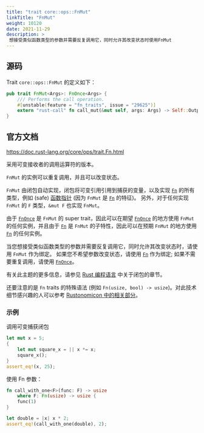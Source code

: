 ```yaml
---
title: "trait core::ops::FnMut"
linkTitle: "FnMut"
weight: 10120
date: 2021-11-29
description: >
 想接受类似函数类型的参数并需要反复调用它，同时允许其改变状态时使用FnMut
---
```




## 源码

Trait `core::ops::FnMut` 的定义如下：

```rust
pub trait FnMut<Args>: FnOnce<Args> {
    /// Performs the call operation.
    #[unstable(feature = "fn_traits", issue = "29625")]
    extern "rust-call" fn call_mut(&mut self, args: Args) -> Self::Output;
}
```

## 官方文档

https://doc.rust-lang.org/core/ops/trait.Fn.html

采用可变接收者的调用运算符的版本。

`FnMut` 的实例可以重复调用，并且可以改变状态。

`FnMut` 由闭包自动实现，闭包将可变引用引用到捕获的变量，以及实现 [`Fn`](trait.Fn.html) 的所有类型，例如 (safe) [函数指针](https://doc.rust-lang.org/1.56.1/std/primitive.fn.html) (因为 `FnMut` 是 [`Fn`](trait.Fn.html) 的特征)。 另外，对于任何实现 `FnMut` 的 `F` 类型，`&mut F` 也实现 `FnMut`。

由于 [`FnOnce`](trait.FnOnce.html) 是 `FnMut` 的 super trait，因此可以在期望 [`FnOnce`](trait.FnOnce.html) 的地方使用 `FnMut` 的任何实例，并且由于 [`Fn`](trait.Fn.html) 是 `FnMut` 的子特性，因此可以在预期 `FnMut` 的地方使用 [`Fn`](trait.Fn.html) 的任何实例。

当您想接受类似函数类型的参数并需要反复调用它，同时允许其改变状态时，请使用 `FnMut` 作为绑定。 如果您不希望参数改变状态，请使用 [`Fn`](trait.Fn.html) 作为绑定; 如果不需要重复调用，请使用 [`FnOnce`](trait.FnOnce.html)。

有关此主题的更多信息，请参见 [Rust 编程语言](../../book/ch13-01-closures.html) 中关于闭包的章节。

还要注意的是 `Fn` traits 的特殊语法 (例如 `Fn(usize, bool) -> usize`)。对此技术细节感兴趣的人可以参考 [Rustonomicon 中的相关部分](../../nomicon/hrtb.html)。

### 示例

调用可变捕获闭包

```rust
let mut x = 5;
{
    let mut square_x = || x *= x;
    square_x();
}
assert_eq!(x, 25);
```

使用 Fn 参数：

```rust
fn call_with_one<F>(func: F) -> usize
    where F: Fn(usize) -> usize {
    func(1)
}

let double = |x| x * 2;
assert_eq!(call_with_one(double), 2);
```



